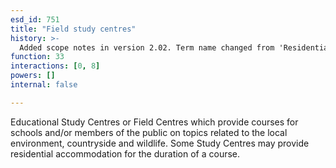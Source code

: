 ```yaml
---
esd_id: 751
title: "Field study centres"
history: >-
  Added scope notes in version 2.02. Term name changed from 'Residential study centres' to 'Countryside - residential study centres' in version 3.00. Name changed to 'Field study centres' in version 4.00.
function: 33
interactions: [0, 8]
powers: []
internal: false

---
```


Educational Study Centres  or Field Centres which provide courses for schools and/or members of the public on topics related to the local environment, countryside and wildlife.  Some Study Centres may provide residential accommodation for the duration of a course.

